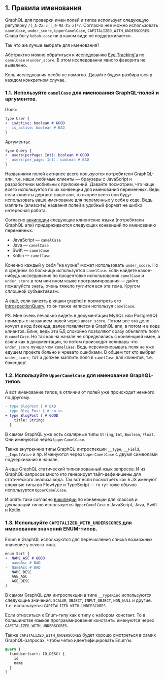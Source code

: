 ## 1. Правила именования

GraphQL для проверки имен полей и типов использует следующую регулярку `/[_A-Za-z][_0-9A-Za-z]*/`. Согласно нее можно использовать `camelCase`, `under_score`, `UpperCamelCase`, `CAPITALIZED_WITH_UNDERSCORES`. Слава богу `kebab-case` ни в каком виде не поддерживается.

Так что же лучше выбрать для именования?

Абстрактно можно обратиться к исследованию [Eye Tracking'а](http://www.cs.kent.edu/~jmaletic/papers/ICPC2010-CamelCaseUnderScoreClouds.pdf) по  `camelCase` и `under_score`. В этом исследовании явного фаворита не выявлено.

Коль исследования особо не помогло. Давайте будем разбираться в каждом конкретном случае.

### <a name="rule-1.1"></a> 1.1. Используйте `camelCase` для именования GraphQL-полей и аргументов.

Поля:

```diff
type User {
+  isActive: boolean # GOOD
-  is_active: boolean # BAD
}
```

Аргументы:

```diff
type Query {
+  users(perPage: Int): boolean # GOOD
-  users(per_page: Int): boolean # BAD
}
```

Названиями полей активнее всего пользуются потребители GraphQL-апи, т.е. наши любимые клиенты — браузеры с JavaScript и разработчики мобильных приложений. Давайте посмотрим, что чаще всего используется по их конвенции для именования переменных. Ведь если клиенты дергают ваше апи, то скорее всего они будут использовать ваше именование для переменных у себя в коде. Ведь маппить (алиасить) названия полей в удобный формат не шибко интересная работа.

Согласно [википедии](https://en.wikipedia.org/wiki/Naming_convention_(programming)) следующие клиентские языки (потребители GraphQL-апи) придерживаются следующих конвенций по именованию переменных:

- JavaScript — `camelCase`
- Java — `camelCase`
- Swift — `camelCase`
- Kotlin — `camelCase`

Конечно каждый у себя "на кухне" может использовать `under_score`. Но в среднем по больнице используется `camelCase`. Если найдете какое-нибудь исследование по процентовке использования `camelCase` и `under_score` в том или ином языке программирования — дайте пожалуйста знать, очень тяжело гуглится вся эта тема. Кругом сплошной субъективизм.

А ещё, если залезть в кишки graphql и посмотреть его [IntrospectionQuery](https://github.com/graphql/graphql-js/blob/master/src/utilities/introspectionQuery.js), то он также написан используя `camelCase`.

PS. Мне очень печально видеть в документации MySQL или PostgreSQL примеры с названием полей через `under_score`. Потом все это дело кочует в код бэкенда, далее появляется в GraphQL апи, а потом и в коде клиентов. Блин, ведь эти БД спокойно позволяют сразу объявлять поля в `camelCase`. Но так как на начале не определились с конвенцией имен, а взяли как в документации, то потом происходят холивары что `under_score` лучше чем `camelCase`. Ведь переименовывать поля на уже едущем проекте больно и чревато ошибками. В общем тот кто выбрал `under_score`, тот и должен маппить поля в `camelCase` для клиентов, т.е. бэкендер!

### <a name="rule-1.2"></a> 1.2. Используйте `UpperCamelCase` для именования GraphQL-типов.

А вот именование типов, в отличии от полей уже происходит немного по другому.

```diff
- type blogPost { # BAD
- type Blog_Post { # so-so
+ type BlogPost { # GOOD
    title: String!
  }
```

В самом GraphQL уже есть скалярные типы `String`, `Int`, `Boolean`, `Float`. Они именуются через `UpperCamelCase`.

Также внутренние типы GraphQL-интроспекции `__Type`, `__Field`, `__InputValue` и пр. Именуются через `UpperCamelCase` с двумя символами подчеркивания в начале.

А еще GraphQL статический типизированный язык запросов. И из GraphQL-запросов много кто генерирует тайп-дефинишены для статического анализа кода. Так вот если посмотреть как в JS именуют сложные типы во Flowtype и TypeScript — то тут тоже обычно используется `UpperCamelCase`.

И опять таки согласно [википедии](https://en.wikipedia.org/wiki/Naming_convention_(programming)) по конвенции для классов и деклараций типов используется `UpperCamelCase` в JavaScript, Java, Swift и Kotlin.

### <a name="rule-1.3"></a> 1.3. Используйте `CAPITALIZED_WITH_UNDERSCORES` для именования значений ENUM-типов.

Enum в GraphQL используются для перечисления списка возможных значение у некого типа.

```diff
enum Sort {
+  NAME_ASC # GOOD
-  nameAsc # BAD
-  NameAsc # BAD
   NAME_DESC
   AGE_ASC
   AGE_DESC
}
```

В самом GraphQL для интроспекции в типе `__TypeKind` используются следующие значения: `SCALAR`, `OBJECT`, `INPUT_OBJECT`, `NON_NULL`  и другие. Т.е. используется `CAPITALIZED_WITH_UNDERSCORES`.

Если относиться к Enum-типу как к типу с набором констант. То в большинстве языков программирования константы именуются через `CAPITALIZED_WITH_UNDERSCORES`.

Также `CAPITALIZED_WITH_UNDERSCORES` будет хорошо смотреться в самих GraphQL-запросах, чтобы четко идентифицировать Enum'ы:

```graphql
query {
  findUser(sort: ID_DESC) {
    id
    name
  }
}
```
